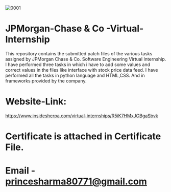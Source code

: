 ![0001](https://user-images.githubusercontent.com/51755635/121185954-3546c200-c884-11eb-8567-533d8bbdfa91.jpg)
# JPMorgan-Chase & Co -Virtual-Internship
This repository contains the submitted patch files of the various tasks assigned by JPMorgan Chase & Co. Software Engineering Virtual Internship.
I have performed three tasks in which i have to add some values and correct values in the files like interface with stock price data feed.
I have performed all the tasks in python language and HTML,CSS. And in frameworks provided by the company.

# Website-Link:
https://www.insidesherpa.com/virtual-internships/R5iK7HMxJGBgaSbvk

# Certificate is attached in Certificate File.

# Email - princesharma80771@gmail.com
